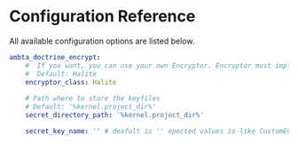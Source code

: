 # Configuration Reference

All available configuration options are listed below.

``` yaml
ambta_doctrine_encrypt:
    #  If you want, you can use your own Encryptor. Encryptor must implements EncryptorInterface interface
    #  Default: Halite
    encryptor_class: Halite
    
    # Path where to store the keyfiles
    # Default: '%kernel.project_dir%'
    secret_directory_path: '%kernel.project_dir%'   

    secret_key_name: '' # deafult is '' epected values is like CustomEncryptKey only the key file name without .key extension
```

